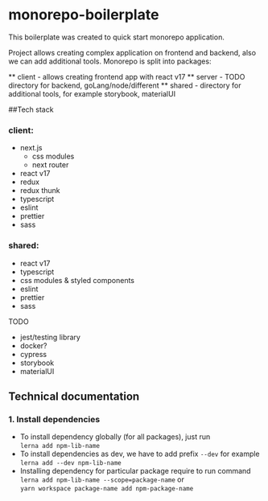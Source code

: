 # monorepo-boilerplate

This boilerplate was created to quick start monorepo application.

Project allows creating complex application on frontend and backend, also we can add additional tools.
Monorepo is split into packages:

** client - allows creating frontend app with react v17
** server - TODO directory for backend, goLang/node/different
\*\* shared - directory for additional tools, for example storybook, materialUI

##Tech stack

### client:

- next.js
  - css modules
  - next router
- react v17
- redux
- redux thunk
- typescript
- eslint
- prettier
- sass

### shared:
- react v17
- typescript
- css modules & styled components
- eslint
- prettier
- sass


TODO

- jest/testing library
- docker?
- cypress
- storybook
- materialUI

## Technical documentation
### 1. Install dependencies
* To install dependency globally (for all packages), just run  
```lerna add npm-lib-name```  
* To install dependencies as dev, we have to add prefix `--dev` 
for example `lerna add --dev npm-lib-name`
* Installing dependency for particular package require to run command   
```lerna add npm-lib-name --scope=package-name``` or  
```yarn workspace package-name add npm-package-name```
